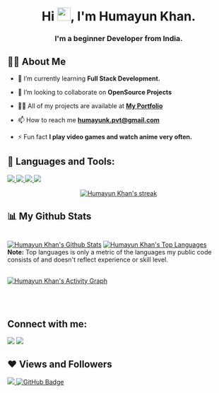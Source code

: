 <!-- <a href="#"><img width="100%" height="auto" src="https://i.imgur.com/iXuL1HG.png" height="175px"/></a> -->

<h1 align="center">Hi <img src="https://raw.githubusercontent.com/MartinHeinz/MartinHeinz/master/wave.gif" width="30px">, I'm Humayun Khan.</h1>
<h3 align="center">I'm a beginner Developer from India.</h3>


## 🙋‍♂️ About Me

- 🌱 I’m currently learning **Full Stack Development.**

- 👯 I’m looking to collaborate on **OpenSource Projects**

- 👨‍💻 All of my projects are available at **[My Portfolio](https://humayunk01.github.io/portfolio/)**

- 📫 How to reach me **humayunk.pvt@gmail.com**

- ⚡ Fun fact **I play video games and watch anime very often.**

## 🚀 Languages and Tools:

<p align="left"> 
    <a href="https://developer.mozilla.org/en-US/docs/Web/JavaScript" target="_blank"> <img src="https://img.icons8.com/color/48/000000/javascript.png"/> </a> 
    <a href="https://www.w3.org/html/" target="_blank"> <img src="https://img.icons8.com/color/48/000000/html-5.png"/> </a> 
    <a href="https://www.w3schools.com/css/" target="_blank"> <img src="https://img.icons8.com/color/48/000000/css3.png"/> </a>   
    <a href="https://git-scm.com/" target="_blank"> <img src="https://img.icons8.com/color/48/000000/git.png"/> </a> 
</p>

<p align="center">
    <a href="https://github.com/HumayunnK01/github-readme-streak-stats">
        <img title="🔥 Get streak stats for your profile at git.io/streak-stats" alt="Humayun Khan's streak" src="https://github-readme-streak-stats.herokuapp.com/?user=SohailMulla&theme=black-ice&hide_border=true&stroke=0000&background=060A0CD0"/>
    </a>
</p>

## 📊 My Github Stats

  <br/>
    <a href="https://github.com/HumayunK01/github-readme-stats"><img alt="Humayun Khan's Github Stats" src="https://github-readme-stats.vercel.app/api?username=HumayunK01&show_icons=true&count_private=true&theme=react&hide_border=true&bg_color=0D1117" /></a>
  <a href="https://github.com/HumayunK01/github-readme-stats"><img alt="Humayun Khan's Top Languages" src="https://github-readme-stats.vercel.app/api/top-langs/?username=HumayunK01&langs_count=8&count_private=true&layout=compact&theme=react&hide_border=true&bg_color=0D1117" /></a>
  <br/>
  <b>Note:</b> Top languages is only a metric of the languages my public code consists of and doesn't reflect experience or skill level.


<br/>
<br/>

<a href="https://github.com/HumayunK01/github-readme-activity-graph"><img alt="Humayun Khan's Activity Graph" src="https://activity-graph.herokuapp.com/graph?username=HumayunK01&bg_color=0D1117&color=5BCDEC&line=5BCDEC&point=FFFFFF&hide_border=true" /></a>

<br/>
<br/>

## Connect with me:
<p align="left">

<!-- <a href = "https://www.linkedin.com/in/subham-raoniar/"><img src="https://img.icons8.com/fluent/48/000000/linkedin.png"/></a> -->
<a href = "https://twitter.com/_mulla_sohail"><img src="https://img.icons8.com/fluent/48/000000/twitter.png"/></a>
<a href = "https://www.instagram.com/mulla_sohail_/"><img src="https://img.icons8.com/fluent/48/000000/instagram-new.png"/></a>
<!-- <a href = "https://www.youtube.com/channel/UC-NXT1lYAOPa3lrgWXqvuHA"><img src="https://img.icons8.com/color/48/000000/youtube-play.png"/></a> -->

</p>

## ❤ Views and Followers
<a href="https://github.com/Meghna-DAS/github-profile-views-counter">
    <img src="https://komarev.com/ghpvc/?username=HumayunK01">
</a>
<a href="https://github.com/HumayunK01?tab=followers"><img src="https://img.shields.io/github/followers/SohailMulla?label=Followers&style=social" alt="GitHub Badge"></a>
